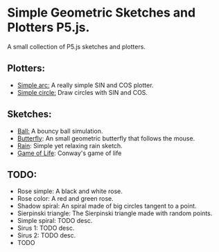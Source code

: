 # Simple Geometric Sketches and Plotters P5.js.
A small collection of P5.js sketches and plotters.

## Plotters:
- [Simple arc:](simple_arc) A really simple SIN and COS plotter. 
- [Simple circle:](simple_circle) Draw circles with SIN and COS.

## Sketches:
- [Ball:](ball) A bouncy ball simulation.
- [Butterfly](butterfly): An small geometric butterfly that follows the mouse.
- [Rain](rain): Simple yet relaxing rain sketch.
- [Game of Life](game-of-life): Conway's game of life

## TODO:
- Rose simple: A black and white rose.
- Rose color: A red and green rose.
- Shadow spiral: An spiral made of big circles tangent to a point.
- Sierpinski triangle: The Sierpinski triangle made with random points.
- Simple spiral: TODO desc.
- Sirus 1: TODO desc.
- Sirus 2: TODO desc.
- TODO

